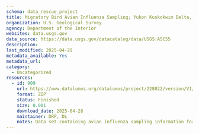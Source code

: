 ```yaml
---
schema: data_rescue_project 
title: Migratory Bird Avian Influenza Sampling; Yukon Kuskokwim Delta, Alaska, 2015
organization: U.S. Geological Survey
agency: Department of the Interior
websites: data.usgs.gov
data_source: https://data.usgs.gov/datacatalog/data/USGS:ASC55
description: 
last_modified: 2025-04-29
metadata_available: Yes
metadata_url: 
category:
  - Uncategorized
resources:
  - id: 909
    url: https://www.datalumos.org/datalumos/project/228022/version/V1/view
    format: ZIP
    status: Finished
    size: 0.001
    download_date: 2025-04-28
    maintainer: DRP, DL
    notes: Data set containing avian influenza sampling information for spring and summer waterbirds on the Yukon Kuskokwim Delta, 2015. Data contains sample ID, species common name, age and sex, collection data and location, and laboratory specific data used to identify presence and absence of avian influenza viruses.
---
```


